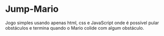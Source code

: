 # Jump-Mario

Jogo simples usando apenas html, css e JavaScript onde é possível pular obstáculos e termina quando o Mario colide com algum obstáculo.

